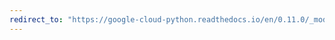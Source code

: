 ```yaml
---
redirect_to: "https://google-cloud-python.readthedocs.io/en/0.11.0/_modules/gcloud/pubsub/topic.html"
---
```

